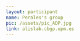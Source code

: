```yaml
---
layout: participant
name: Perales's group
pic: /assets/pic_ADP.jpg
link: alislab.cbgp.upm.es
---
```

